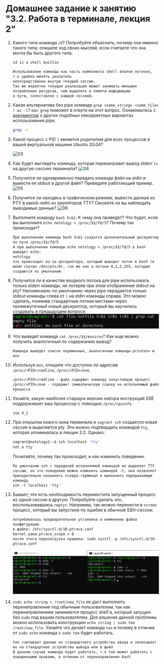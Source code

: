 # Домашнее задание к занятию "3.2. Работа в терминале, лекция 2"

1. Какого типа команда `cd`? Попробуйте объяснить, почему она именно такого типа; опишите ход своих мыслей, если считаете что она могла бы быть другого типа.

    ```
    cd is a shell builtin
    ```
    ```
    Использование команды как часть компонента shell вполне логично, т.к удобно менять указатель 
    непосредственно внутри текущей сессии.
    Так же вероятно текущая реализация может занимать меньшее потребление ресурсов, чем выделять в памяти информацию 
    о пути, сопоставляя с каждой сессией.
    ```

2. Какая альтернатива без pipe команде `grep <some_string> <some_file> | wc -l`? `man grep` поможет в ответе на этот вопрос. Ознакомьтесь с [документом](http://www.smallo.ruhr.de/award.html) о других подобных некорректных вариантах использования pipe.

    ```bash
   grep -c 
   ```

3. Какой процесс с PID `1` является родителем для всех процессов в вашей виртуальной машине Ubuntu 20.04?

    ![03](https://github.com/NotClove/netology.devops/blob/master/03-sysadmin-02-terminal/pics/01.jpg?raw=true)

4. Как будет выглядеть команда, которая перенаправит вывод stderr `ls` на другую сессию терминала?
    ![04](https://github.com/NotClove/netology.devops/blob/master/03-sysadmin-02-terminal/pics/02.jpg?raw=true)
5. Получится ли одновременно передать команде файл на stdin и вывести ее stdout в другой файл? Приведите работающий пример.
    ![05](https://github.com/NotClove/netology.devops/blob/master/03-sysadmin-02-terminal/pics/03.jpg?raw=true)
6. Получится ли находясь в графическом режиме, вывести данные из PTY в какой-либо из эмуляторов TTY? Сможете ли вы наблюдать выводимые данные?
    ![06](https://github.com/NotClove/netology.devops/blob/master/03-sysadmin-02-terminal/pics/04.jpg?raw=true)
7. Выполните команду `bash 5>&1`. К чему она приведет? Что будет, если вы выполните `echo netology > /proc/$$/fd/5`? Почему так происходит?

    ```
   При выполнении команды bash 5>&1 создатся дополнительный дескриптор по пути /proc/$$/fd/5
   А при выполнении команды echo netology > /proc/$$/fd/5 в bash выведет echo:
   netology
   это происходит из-за дескриптора, который выводит поток в bash (в моем случае /dev/pts/0), так же как и потоки 0,1,2,255, которые создаются по умолчанию
   ```
   
8. Получится ли в качестве входного потока для pipe использовать только stderr команды, не потеряв при этом отображение stdout на pty? Напоминаем: по умолчанию через pipe передается только stdout команды слева от `|` на stdin команды справа.
Это можно сделать, поменяв стандартные потоки местами через промежуточный новый дескриптор, который вы научились создавать в предыдущем вопросе.
    ![08](https://github.com/NotClove/netology.devops/blob/master/03-sysadmin-02-terminal/pics/05.jpg?raw=true)
9. Что выведет команда `cat /proc/$$/environ`? Как еще можно получить аналогичный по содержанию вывод?

    ```commandline
    Команда выведет список переменных, аналогичные команды printenv и env
    ```

10. Используя `man`, опишите что доступно по адресам `/proc/<PID>/cmdline`, `/proc/<PID>/exe`.

    ```commandline
    /proc/<PID>/cmdline - файл содержит команду запустившую процесс
    /proc/<PID>/exe - содержит символическую ссылку на исполняемый файл процесса
    ```
11. Узнайте, какую наиболее старшую версию набора инструкций SSE поддерживает ваш процессор с помощью `/proc/cpuinfo`.

    ```commandline
    sse 4_2
    ```
12. При открытии нового окна терминала и `vagrant ssh` создается новая сессия и выделяется pty. Это можно подтвердить командой `tty`, которая упоминалась в лекции 3.2. Однако:

     ```bash
     vagrant@netology1:~$ ssh localhost 'tty'
     not a tty
     ```
     Почитайте, почему так происходит, и как изменить поведение.

    ```
    По умолчанию ssh с передачей исполняемой командой не выделяет TTY сессию, но это поведение можно изменить командой -t, она позволяет принудительно назначить псевдо-терминал и выполнить передаваемую команду
    ssh -t localhost 'tty'
    ```

13. Бывает, что есть необходимость переместить запущенный процесс из одной сессии в другую. Попробуйте сделать это, воспользовавшись `reptyr`. Например, так можно перенести в `screen` процесс, который вы запустили по ошибке в обычной SSH-сессии.

    ```
    потребовалась предварительная установка и изменение файла конфигурации
    в файле: /etc/sysctl.d/10-ptrace.conf
    kernel.yama.ptrace_scope = 0
    после этого перезагрузка правила: sudo sysctl -p /etc/sysctl.d/10-ptrace.conf
    ```
    ![13](https://github.com/NotClove/netology.devops/blob/master/03-sysadmin-02-terminal/pics/06.jpg?raw=true)

14. `sudo echo string > /root/new_file` не даст выполнить перенаправление под обычным пользователем, так как перенаправлением занимается процесс shell'а, который запущен без `sudo` под вашим пользователем. Для решения данной проблемы можно использовать конструкцию `echo string | sudo tee /root/new_file`. Узнайте что делает команда `tee` и почему в отличие от `sudo echo` команда с `sudo tee` будет работать.

    ```
    tee считывает данные из стандартного устройства ввода и записывает их на стандартное устройство вывода или в файл
    В данном случае команда будет работать, т.к tee может работать с повышенными правами, в отличии от перенаправления bash
    ```
